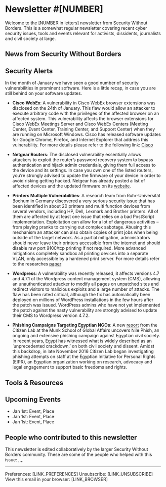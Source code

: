 # Newsletter #[NUMBER]

Welcome to the [NUMBER in letters] newsletter from Security Without Borders. This is a somewhat regular newsletter covering recent cyber security issues, tools and events relevant for activists, dissidents, journalists and civil society at large.

## News from Security Without Borders

## Security Alerts

In the month of January we have seen a good number of security vulnerabilities in prominent software. Here is a little recap, in case you are still behind on your software updates.

- **Cisco WebEx**: A vulnerability in Cisco WebEx browser extensions was disclosed on the 24th of January. This flaw would allow an attacker to execute arbitrary code with the privileges of the affected browser on an affected system. This vulnerability affects the browser extensions for Cisco WebEx Meetings Server and Cisco WebEx Centers (Meeting Center, Event Center, Training Center, and Support Center) when they are running on Microsoft Windows. Cisco has released software updates for Google Chrome, Firefox, and Internet Explorer that address this vulnerability. For more details please refer to the following link: [Cisco](https://tools.cisco.com/security/center/content/CiscoSecurityAdvisory/cisco-sa-20170124-webex)

- **Netgear Routers**: The disclosed vulnerability essentially allows attackers to exploit the router’s password recovery system to bypass authentication and hijack admin credentials, giving them full access to the device and its settings. In case you own one of the listed routers, you’re strongly advised to update the firmware of your device in order to avoid risking getting hacked. Netgear has already posted a list of affected devices and the updated firmware on its [website](http://kb.netgear.com/30632/Web-GUI-Password-Recovery-and-Exposure-Security-Vulnerability).

- **Printers Multiple Vulnerabilities**: A research team from Ruhr-Universität Bochum in Germany discovered a very serious security issue that has been identified in about 20 printers and multi function devices from several vendors, including HP, Dell, Lexmark and Brother printers. All of them are affected by at least one issue that relies on a bad PostScript implementation. Exploitation can allow for a lot of dangerous activities – from playing pranks to carrying out complex sabotage. Abusing this mechanism an attacker can also obtain copies of print jobs when being outside of the target network. As a partial mitigation, administrators should never leave their printers accessible from the internet and should disable raw port 9100/tcp printing if not required. More advanced mitigations completely sandbox all printing devices into a separate VLAN, only accessible by a hardened print server. For more details refer to the researches [paper](https://www.nds.rub.de/media/ei/arbeiten/2017/01/13/exploiting-printers.pdf)

- **Wordpress**: A vulnerability was recently released, it affects versions 4.7 and 4.7.1 of the Wordpress content management system (CMS), allowing an unauthenticated attacker to modify all pages on unpatched sites and redirect visitors to malicious exploits and a large number of attacks. The flaw has been rated critical, although the fix has automatically been deployed on millions of WordPress installations in the few hours after the patch was issued. WordPress admins who have not yet implemented the patch against the nasty vulnerability are strongly advised to update their CMS to Wordpress version 4.7.2.

- **Phishing Campaigns Targeting Egyptian NGOs**: A new [report](https://citizenlab.org/2017/02/nilephish-report/) from the Citizen Lab at the Munk School of Global Affairs uncovers Nile Phish, an ongoing and extensive phishing campaign against Egyptian civil society. In recent years, Egypt has witnessed what is widely described as an ‘unprecedented crackdown,’ on both civil society and dissent. Amidst this backdrop, in late November 2016 Citizen Lab began investigating phishing attempts on staff at the Egyptian Initiative for Personal Rights (EIPR), an Egyptian organization working on research, advocacy and legal engagement to support basic freedoms and rights.  

## Tools & Resources

## Upcoming Events

- Jan 1st: Event, Place
- Jan 1st: Event, Place
- Jan 1st: Event, Place

## People who contributed to this newsletter

This newsletter is edited collaboratively by the larger Security Without Borders community. These are some of the people who helped with this issue: ,,,.

---
Preferences: [LINK_PREFERENCES]
Unsubscribe: [LINK_UNSUBSCRIBE]
View this email in your browser: [LINK_BROWSER]
